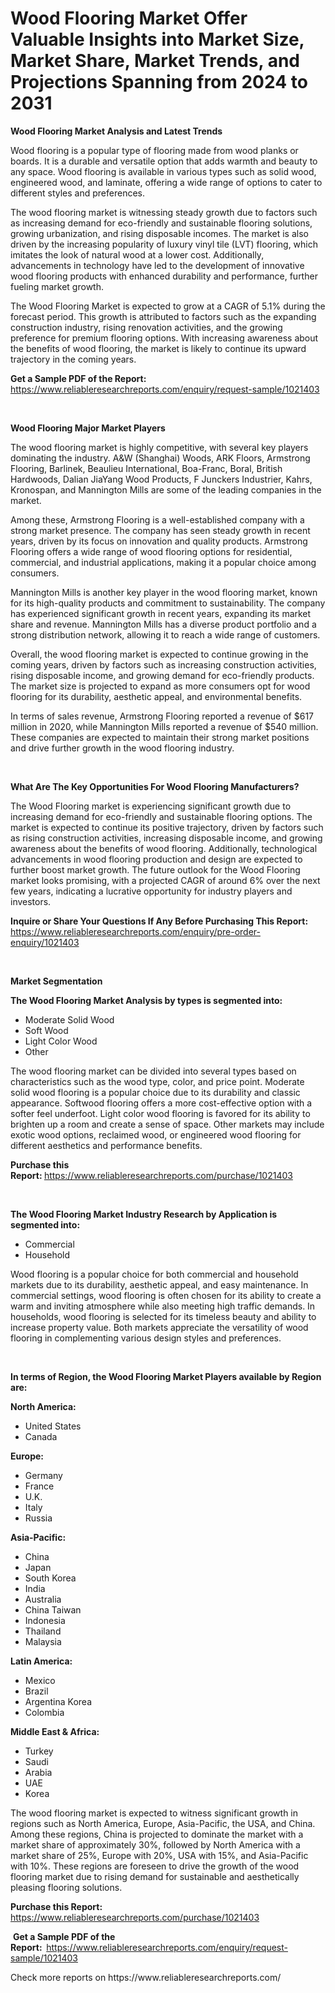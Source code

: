 <p><h1>Wood Flooring Market Offer Valuable Insights into Market Size, Market Share, Market Trends, and Projections Spanning from 2024 to 2031</h1></p><p><strong>Wood Flooring Market Analysis and Latest Trends</strong></p>
<p><p>Wood flooring is a popular type of flooring made from wood planks or boards. It is a durable and versatile option that adds warmth and beauty to any space. Wood flooring is available in various types such as solid wood, engineered wood, and laminate, offering a wide range of options to cater to different styles and preferences.</p><p>The wood flooring market is witnessing steady growth due to factors such as increasing demand for eco-friendly and sustainable flooring solutions, growing urbanization, and rising disposable incomes. The market is also driven by the increasing popularity of luxury vinyl tile (LVT) flooring, which imitates the look of natural wood at a lower cost. Additionally, advancements in technology have led to the development of innovative wood flooring products with enhanced durability and performance, further fueling market growth.</p><p>The Wood Flooring Market is expected to grow at a CAGR of 5.1% during the forecast period. This growth is attributed to factors such as the expanding construction industry, rising renovation activities, and the growing preference for premium flooring options. With increasing awareness about the benefits of wood flooring, the market is likely to continue its upward trajectory in the coming years.</p></p>
<p><strong>Get a Sample PDF of the Report:&nbsp;</strong> <a href="https://www.reliableresearchreports.com/enquiry/request-sample/1021403">https://www.reliableresearchreports.com/enquiry/request-sample/1021403</a></p>
<p>&nbsp;</p>
<p><strong>Wood Flooring Major Market Players</strong></p>
<p><p>The wood flooring market is highly competitive, with several key players dominating the industry. A&W (Shanghai) Woods, ARK Floors, Armstrong Flooring, Barlinek, Beaulieu International, Boa-Franc, Boral, British Hardwoods, Dalian JiaYang Wood Products, F Junckers Industrier, Kahrs, Kronospan, and Mannington Mills are some of the leading companies in the market.</p><p>Among these, Armstrong Flooring is a well-established company with a strong market presence. The company has seen steady growth in recent years, driven by its focus on innovation and quality products. Armstrong Flooring offers a wide range of wood flooring options for residential, commercial, and industrial applications, making it a popular choice among consumers.</p><p>Mannington Mills is another key player in the wood flooring market, known for its high-quality products and commitment to sustainability. The company has experienced significant growth in recent years, expanding its market share and revenue. Mannington Mills has a diverse product portfolio and a strong distribution network, allowing it to reach a wide range of customers.</p><p>Overall, the wood flooring market is expected to continue growing in the coming years, driven by factors such as increasing construction activities, rising disposable income, and growing demand for eco-friendly products. The market size is projected to expand as more consumers opt for wood flooring for its durability, aesthetic appeal, and environmental benefits.</p><p>In terms of sales revenue, Armstrong Flooring reported a revenue of $617 million in 2020, while Mannington Mills reported a revenue of $540 million. These companies are expected to maintain their strong market positions and drive further growth in the wood flooring industry.</p></p>
<p>&nbsp;</p>
<p><strong>What Are The Key Opportunities For Wood Flooring Manufacturers?</strong></p>
<p><p>The Wood Flooring market is experiencing significant growth due to increasing demand for eco-friendly and sustainable flooring options. The market is expected to continue its positive trajectory, driven by factors such as rising construction activities, increasing disposable income, and growing awareness about the benefits of wood flooring. Additionally, technological advancements in wood flooring production and design are expected to further boost market growth. The future outlook for the Wood Flooring market looks promising, with a projected CAGR of around 6% over the next few years, indicating a lucrative opportunity for industry players and investors.</p></p>
<p><strong>Inquire or Share Your Questions If Any Before Purchasing This Report:</strong> <a href="https://www.reliableresearchreports.com/enquiry/pre-order-enquiry/1021403">https://www.reliableresearchreports.com/enquiry/pre-order-enquiry/1021403</a></p>
<p>&nbsp;</p>
<p><strong>Market Segmentation</strong></p>
<p><strong>The Wood Flooring Market Analysis by types is segmented into:</strong></p>
<p><ul><li>Moderate Solid Wood</li><li>Soft Wood</li><li>Light Color Wood</li><li>Other</li></ul></p>
<p><p>The wood flooring market can be divided into several types based on characteristics such as the wood type, color, and price point. Moderate solid wood flooring is a popular choice due to its durability and classic appearance. Softwood flooring offers a more cost-effective option with a softer feel underfoot. Light color wood flooring is favored for its ability to brighten up a room and create a sense of space. Other markets may include exotic wood options, reclaimed wood, or engineered wood flooring for different aesthetics and performance benefits.</p></p>
<p><strong>Purchase this Report:&nbsp;</strong><a href="https://www.reliableresearchreports.com/purchase/1021403">https://www.reliableresearchreports.com/purchase/1021403</a></p>
<p>&nbsp;</p>
<p><strong>The Wood Flooring Market Industry Research by Application is segmented into:</strong></p>
<p><ul><li>Commercial</li><li>Household</li></ul></p>
<p><p>Wood flooring is a popular choice for both commercial and household markets due to its durability, aesthetic appeal, and easy maintenance. In commercial settings, wood flooring is often chosen for its ability to create a warm and inviting atmosphere while also meeting high traffic demands. In households, wood flooring is selected for its timeless beauty and ability to increase property value. Both markets appreciate the versatility of wood flooring in complementing various design styles and preferences.</p></p>
<p>&nbsp;</p>
<p><strong>In terms of Region, the Wood Flooring Market Players available by Region are:</strong></p>
<p>
    <p> <strong> North America: </strong>
        <ul>
            <li>United States</li>
            <li>Canada</li>
        </ul>
        </p> 
    <p> <strong> Europe: </strong>
        <ul>
            <li>Germany</li>
            <li>France</li>
            <li>U.K.</li>
            <li>Italy</li>
            <li>Russia</li>
        </ul>
        </p> 
    <p> <strong> Asia-Pacific: </strong>
        <ul>
            <li>China</li>
            <li>Japan</li>
            <li>South Korea</li>
            <li>India</li>
            <li>Australia</li>
            <li>China Taiwan</li>
            <li>Indonesia</li>
            <li>Thailand</li>
            <li>Malaysia</li>
        </ul>
        </p> 
    <p> <strong> Latin America: </strong>
        <ul>
            <li>Mexico</li>
            <li>Brazil</li>
            <li>Argentina Korea</li>
            <li>Colombia</li>
        </ul>
        </p> 
    <p> <strong> Middle East & Africa: </strong>
        <ul>
            <li>Turkey</li>
            <li>Saudi</li>
            <li>Arabia</li>
            <li>UAE</li>
            <li>Korea</li>
        </ul>
    </p>
    </p>
<p><p>The wood flooring market is expected to witness significant growth in regions such as North America, Europe, Asia-Pacific, the USA, and China. Among these regions, China is projected to dominate the market with a market share of approximately 30%, followed by North America with a market share of 25%, Europe with 20%, USA with 15%, and Asia-Pacific with 10%. These regions are foreseen to drive the growth of the wood flooring market due to rising demand for sustainable and aesthetically pleasing flooring solutions.</p></p>
<p><strong>Purchase this Report: </strong><a href="https://www.reliableresearchreports.com/purchase/1021403">https://www.reliableresearchreports.com/purchase/1021403</a></p>
<p>&nbsp;<strong>Get a Sample PDF of the Report:&nbsp;&nbsp;</strong><a href="https://www.reliableresearchreports.com/enquiry/request-sample/1021403">https://www.reliableresearchreports.com/enquiry/request-sample/1021403</a></p>
<p><strong></strong></p>
<p>Check more reports on https://www.reliableresearchreports.com/</p>